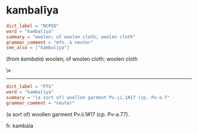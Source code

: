 # kambalīya

``` toml
dict_label = "NCPED"
word = "kambalīya"
summary = "woolen; of woolen cloth; woolen cloth"
grammar_comment = "mfn. & neuter"
see_also = ["kambaliya"]
```

(from *kambala*) woolen; of woolen cloth; woolen cloth

\»

--------------------

``` toml
dict_label = "PTS"
word = "kambalīya"
summary = "(a sort of) woollen garment Pv.ii.1#17 (cp. Pv-a.7"
grammar_comment = "neuter"
```

(a sort of) woollen garment Pv.ii.1#17 (cp. Pv\-a.77).

fr. kambala

